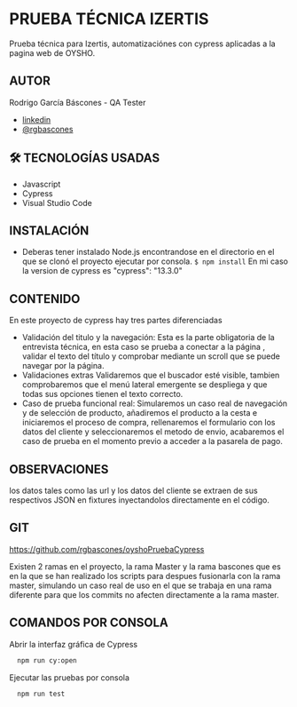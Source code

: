 
# PRUEBA TÉCNICA IZERTIS

Prueba técnica para Izertis, automatizaciónes con cypress aplicadas a la pagina web de OYSHO.




## AUTOR
Rodrigo García Báscones - QA Tester
- [linkedin](https://www.linkedin.com/in/rodrigo-g-314822197/)
- [@rgbascones](https://github.com/rgbascones)


## 🛠 TECNOLOGÍAS USADAS

- Javascript
- Cypress
- Visual Studio Code




## INSTALACIÓN
- Deberas tener instalado Node.js 
encontrandose en el directorio en el que se clonó el proyecto ejecutar por consola.
`$ npm install`
En mi caso la version de cypress es "cypress": "13.3.0"
    
## CONTENIDO

En este proyecto de cypress hay tres partes diferenciadas



- Validación del titulo y la navegación:
Esta es la parte obligatoria de la entrevista técnica, en esta caso se prueba a conectar a la página , validar el texto del título y comprobar mediante un scroll que se puede navegar por la página.
- Validaciones extras
Validaremos que el buscador esté visible, tambien comprobaremos que el menú lateral emergente se despliega y que todas sus opciones tienen el texto correcto.
- Caso de prueba funcional real:
Simularemos un caso real de navegación y de selección de producto, añadiremos el producto a la cesta e iniciaremos el proceso de compra, rellenaremos el formulario con los datos del cliente y seleccionaremos el metodo de envio, acabaremos el caso de prueba en el momento previo a acceder a la pasarela de pago.

## OBSERVACIONES

los datos tales como las url y los datos del cliente se extraen de sus respectivos JSON en fixtures inyectandolos directamente en el código.

## GIT

https://github.com/rgbascones/oyshoPruebaCypress

Existen 2 ramas en el proyecto, la rama Master y la rama bascones que es en la que se han realizado los scripts para despues fusionarla con la rama master, simulando un caso real de uso en el que se trabaja en una rama diferente para que los commits no afecten directamente a la rama master.
## COMANDOS POR CONSOLA



Abrir la interfaz gráfica de Cypress
```bash
  npm run cy:open
```
Ejecutar las pruebas por consola
```bash
  npm run test
```
